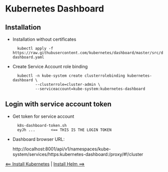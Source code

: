 # Kubernetes Dashboard

## Installation

- Installation without certificates

        kubectl apply -f https://raw.githubusercontent.com/kubernetes/dashboard/master/src/deploy/recommended/kubernetes-dashboard.yaml

- Create Service Account role binding

        kubectl -n kube-system create clusterrolebinding kubernetes-dashboard \
                --clusterrole=cluster-admin \
                --serviceaccount=kube-system:kubernetes-dashboard

## Login with service account token

- Get token for service account

        k8s-dashboard-token.sh
        eyJh ...       <== THIS IS THE LOGIN TOKEN

- Dashboard browser URL:

    http://localhost:8001/api/v1/namespaces/kube-system/services/https:kubernetes-dashboard:/proxy/#!/cluster

[<== Install Kubernetes](./1_Install_Kubernetes.md) | [Install Helm  ==>](./3_Install_Helm.md)